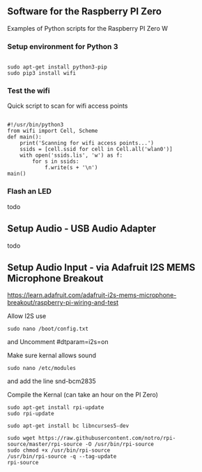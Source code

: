 ## Software for the Raspberry PI Zero
Examples of Python scripts for the Raspberry PI Zero W

### Setup environment for Python 3

~~~

sudo apt-get install python3-pip
sudo pip3 install wifi

~~~


### Test the wifi 

Quick script to scan for wifi access points

~~~

#!/usr/bin/python3
from wifi import Cell, Scheme
def main():
    print('Scanning for wifi access points...')
    ssids = [cell.ssid for cell in Cell.all('wlan0')]
    with open('ssids.lis', 'w') as f:
        for s in ssids:
            f.write(s + '\n')
main()

~~~


### Flash an LED

todo


## Setup Audio - USB Audio Adapter

todo 





## Setup Audio Input - via Adafruit I2S MEMS Microphone Breakout 

https://learn.adafruit.com/adafruit-i2s-mems-microphone-breakout/raspberry-pi-wiring-and-test

Allow I2S use

~~~
sudo nano /boot/config.txt
~~~

and Uncomment #dtparam=i2s=on


Make sure kernal allows sound 

~~~
sudo nano /etc/modules
~~~

and add the line snd-bcm2835


Compile the Kernal (can take an hour on the PI Zero)

~~~
sudo apt-get install rpi-update
sudo rpi-update

sudo apt-get install bc libncurses5-dev

sudo wget https://raw.githubusercontent.com/notro/rpi-source/master/rpi-source -O /usr/bin/rpi-source
sudo chmod +x /usr/bin/rpi-source
/usr/bin/rpi-source -q --tag-update
rpi-source

~~~



